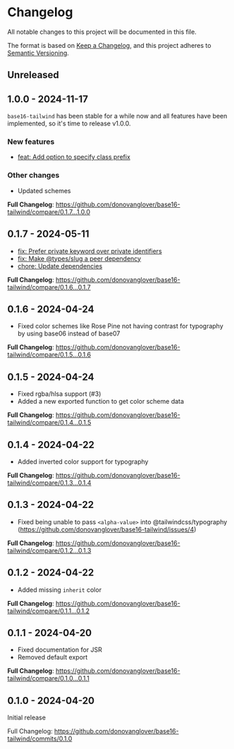# Changelog

All notable changes to this project will be documented in this file.

The format is based on [Keep a Changelog](https://keepachangelog.com/en/1.0.0/),
and this project adheres to [Semantic Versioning](https://semver.org/spec/v2.0.0.html).

## Unreleased

## 1.0.0 - 2024-11-17

`base16-tailwind` has been stable for a while now and all features have been implemented, so it's time to release v1.0.0.

### New features

- [feat: Add option to specify class prefix](https://github.com/donovanglover/base16-tailwind/commit/c6011cb5d21e73e60c2a41d691a8937543c419f9)

### Other changes

- Updated schemes

**Full Changelog**: https://github.com/donovanglover/base16-tailwind/compare/0.1.7...1.0.0

## 0.1.7 - 2024-05-11

- [fix: Prefer private keyword over private identifiers](https://github.com/donovanglover/base16-tailwind/commit/1917427c90dabcbdcbad67c41e66944bea575b1b)
- [fix: Make @types/slug a peer dependency](https://github.com/donovanglover/base16-tailwind/commit/9a77df6b944b51325034cd1c24747629a1843b0c)
- [chore: Update dependencies](https://github.com/donovanglover/base16-tailwind/commit/a6a524f6bf4b64b9fece37b80c0e019c71fedbb7)

**Full Changelog**: https://github.com/donovanglover/base16-tailwind/compare/0.1.6...0.1.7

## 0.1.6 - 2024-04-24

- Fixed color schemes like Rose Pine not having contrast for typography by using base06 instead of base07

**Full Changelog**: https://github.com/donovanglover/base16-tailwind/compare/0.1.5...0.1.6

## 0.1.5 - 2024-04-24

- Fixed rgba/hlsa support (#3)
- Added a new exported function to get color scheme data

**Full Changelog**: https://github.com/donovanglover/base16-tailwind/compare/0.1.4...0.1.5

## 0.1.4 - 2024-04-22

- Added inverted color support for typography

**Full Changelog**: https://github.com/donovanglover/base16-tailwind/compare/0.1.3...0.1.4

## 0.1.3 - 2024-04-22

- Fixed being unable to pass `<alpha-value>` into @tailwindcss/typography (https://github.com/donovanglover/base16-tailwind/issues/4)

**Full Changelog**: https://github.com/donovanglover/base16-tailwind/compare/0.1.2...0.1.3

## 0.1.2 - 2024-04-22

- Added missing `inherit` color

**Full Changelog**: https://github.com/donovanglover/base16-tailwind/compare/0.1.1...0.1.2

## 0.1.1 - 2024-04-20

- Fixed documentation for JSR
- Removed default export

**Full Changelog**: https://github.com/donovanglover/base16-tailwind/compare/0.1.0...0.1.1

## 0.1.0 - 2024-04-20

Initial release

Full Changelog: https://github.com/donovanglover/base16-tailwind/commits/0.1.0

